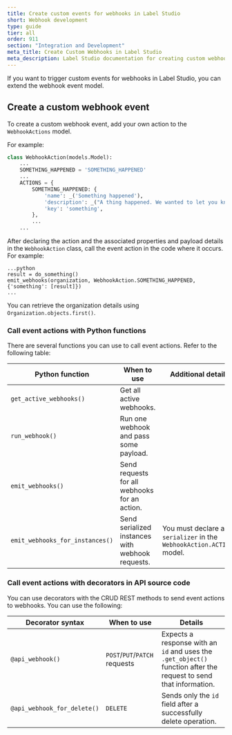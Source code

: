 ```yaml
---
title: Create custom events for webhooks in Label Studio
short: Webhook development
type: guide
tier: all
order: 911
section: "Integration and Development"
meta_title: Create Custom Webhooks in Label Studio
meta_description: Label Studio documentation for creating custom webhook event triggers to create custom integrations between Label Studio and your machine learning pipeline
---
```


If you want to trigger custom events for webhooks in Label Studio, you can extend the webhook event model.


## Create a custom webhook event

To create a custom webhook event, add your own action to the `WebhookActions` model.

For example:

```python
class WebhookAction(models.Model):
    ...
    SOMETHING_HAPPENED = 'SOMETHING_HAPPENED'
    ...
    ACTIONS = {
        SOMETHING_HAPPENED: {
            'name': _('Something happened'),
            'description': _("A thing happened. We wanted to let you know."),
            'key': 'something',
        },
        ...
    ...
```

After declaring the action and the associated properties and payload details in the `WebhookAction` class, call the event action in the code where it occurs. For example:

```
...python
result = do_something()
emit_webhooks(organization, WebhookAction.SOMETHING_HAPPENED, {'something': [result]})
...
```

You can retrieve the organization details using `Organization.objects.first()`.

### Call event actions with Python functions
There are several functions you can use to call event actions. Refer to the following table:

| Python function | When to use | Additional details |
| --- | --- | --- | 
| `get_active_webhooks()` | Get all active webhooks. | |
| `run_webhook()` | Run one webhook and pass some payload. | | 
| `emit_webhooks()` | Send requests for all webhooks for an action. | | 
| `emit_webhooks_for_instances()` | Send serialized instances with webhook requests. | You must declare a `serializer` in the `WebhookAction.ACTIONS` model.|
 

### Call event actions with decorators in API source code 

You can use decorators with the CRUD REST methods to send event actions to webhooks. You can use the following: 

| Decorator syntax | When to use | Details |
| --- | --- | --- | 
| `@api_webhook()` | `POST`/`PUT`/`PATCH` requests | Expects a response with an `id` and uses the `.get_object()` function after the request to send that information. |
| `@api_webhook_for_delete()` | `DELETE` | Sends only the `id` field after a successfully delete operation. | 








